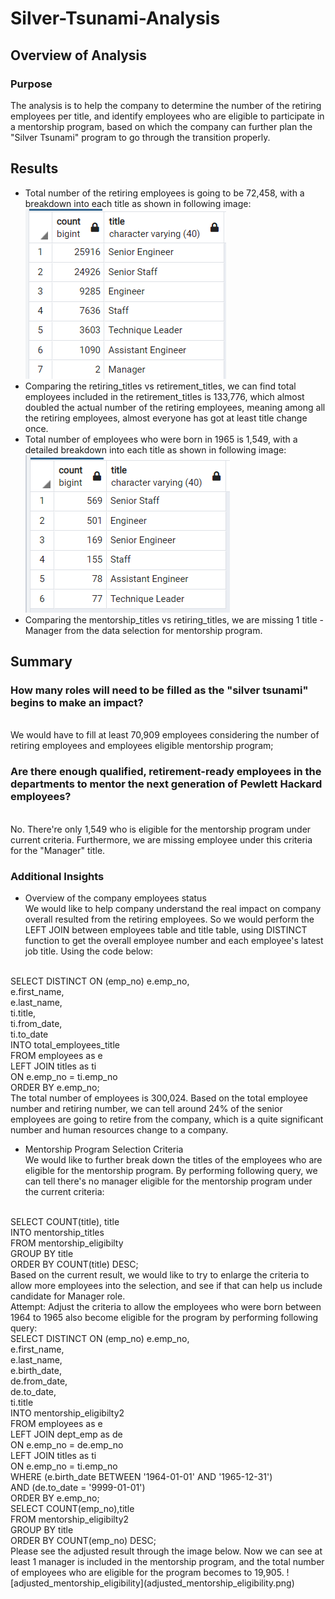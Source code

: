 # Silver-Tsunami-Analysis

## Overview of Analysis
### Purpose
The analysis is to help the company to determine the number of the retiring employees per title, and identify employees who are eligible to participate in a mentorship program, based on which the company can further plan the "Silver Tsunami" program to go through the transition properly.

## Results
- Total number of the retiring employees is going to be 72,458, with a breakdown into each title as shown in following image:
![retiring_titles](retiring_titles.png)
- Comparing the retiring_titles vs retirement_titles, we can find total employees included in the retirement_titles is 133,776, which almost doubled the actual number of the retiring employees, meaning among all the retiring employees, almost everyone has got at least title change once.
- Total number of employees who were born in 1965 is 1,549, with a detailed breakdown into each title as shown in following image:
![mentoship_titles](mentoship_titles.png)
- Comparing the mentorship_titles vs retiring_titles, we are missing 1 title - Manager from the data selection for mentorship program.

## Summary
### How many roles will need to be filled as the "silver tsunami" begins to make an impact?
<br>We would have to fill at least 70,909 employees considering the number of retiring employees and employees eligible mentorship program;

### Are there enough qualified, retirement-ready employees in the departments to mentor the next generation of Pewlett Hackard employees?
<br>No. There're only 1,549 who is eligible for the mentorship program under current criteria. Furthermore, we are missing employee under this criteria for the "Manager" title.

### Additional Insights
- Overview of the company employees status
<br> We would like to help company understand the real impact on company overall resulted from the retiring employees. So we would perform the LEFT JOIN between employees table and title table, using DISTINCT function to get the overall employee number and each employee's latest job title. Using the code below:
<br>
SELECT DISTINCT ON (emp_no) e.emp_no,
<br>e.first_name,
<br>e.last_name,
<br>ti.title,
<br>ti.from_date,
<br>ti.to_date
<br>INTO total_employees_title
<br>FROM employees as e
<br>LEFT JOIN titles as ti
<br>ON e.emp_no = ti.emp_no
<br>ORDER BY e.emp_no;
<br>
The total number of employees is 300,024. Based on the total employee number and retiring number, we can tell around 24% of the senior employees are going to retire from the company, which is a quite significant number and human resources change to a company. 

- Mentorship Program Selection Criteria
<br> We would like to further break down the titles of the employees who are eligible for the mentorship program. By performing following query, we can tell there's no manager eligible for the mentorship program under the current criteria:
<br>
SELECT COUNT(title), title 
<br>INTO mentorship_titles
<br>FROM mentorship_eligibilty
<br>GROUP BY title
<br>ORDER BY COUNT(title) DESC;
<br> Based on the current result, we would like to try to enlarge the criteria to allow more employees into the selection, and see if that can help us include candidate for Manager role. 
<br>
Attempt: Adjust the criteria to allow the employees who were born between 1964 to 1965 also become eligible for the program by performing following query:
<br>
SELECT DISTINCT ON (emp_no) e.emp_no,
<br>e.first_name,
<br>e.last_name,
<br>e.birth_date,
<br>de.from_date,
<br>de.to_date,
<br>ti.title
<br>INTO mentorship_eligibilty2
<br>FROM employees as e
<br>	LEFT JOIN dept_emp as de
<br>	ON e.emp_no = de.emp_no
<br>	LEFT JOIN titles as ti
<br>	ON e.emp_no = ti.emp_no
<br>WHERE (e.birth_date BETWEEN '1964-01-01' AND '1965-12-31')
<br>AND (de.to_date = '9999-01-01')
<br>ORDER BY e.emp_no;
<br>
SELECT COUNT(emp_no),title 
<br>FROM mentorship_eligibilty2
<br>GROUP BY title
<br>ORDER BY COUNT(emp_no) DESC;
<br>
Please see the adjusted result through the image below. Now we can see at least 1 manager is included in the mentorship program, and the total number of employees who are eligible for the program becomes to 19,905.
 ![adjusted_mentorship_eligibility](adjusted_mentorship_eligibility.png) 
